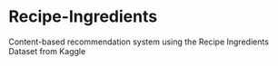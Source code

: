 # Recipe-Ingredients
Content-based recommendation system using the Recipe Ingredients Dataset from Kaggle
